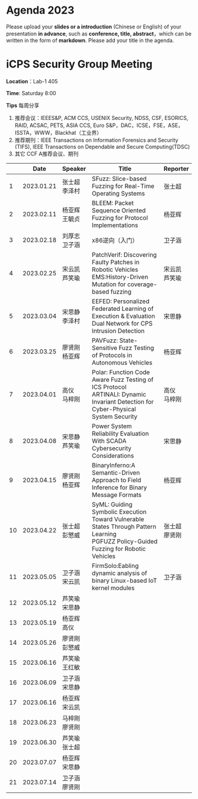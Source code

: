 # Agenda 2023
Please upload your **slides or a introduction** (Chinese or English) of your presentation **in advance**, such as **conference, title, abstract**，which can be written in the form of **markdown**. Please add your title in the agenda.
# iCPS Security Group Meeting
**Location**：Lab-1 405

**Time**: Saturday 8:00

**Tips** 每周分享
1. 推荐会议：IEEES&P, ACM CCS, USENIX Security, NDSS, CSF, ESORICS, RAID, ACSAC, PETS, ASIA CCS, Euro S&P，DAC，ICSE，FSE，ASE，ISSTA，WWW，Blackhat（工业界）
2. 推荐期刊：IEEE Transactions on Information Forensics and Security (TIFS), IEEE Transactions on Dependable and Secure Computing(TDSC)
3. 其它 CCF A推荐会议、期刊

|  |Date  | Speaker | Title |Reporter|
| --- | --- | --- | --- |---|
| 1 | 2023.01.21 |张士超<br> 李泽村 |SFuzz: Slice-based Fuzzing for Real-Time Operating Systems  |张士超
| 2 | 2023.02.11 |杨亚辉<br> 王毓贞 |BLEEM: Packet Sequence Oriented Fuzzing for Protocol Implementations |杨亚辉
| 3 | 2023.02.18 |刘厚志<br> 卫子涵 | x86逆向（入门） |卫子涵
| 4 | 2023.02.25 |宋云凯<br> 芦笑瑜 | PatchVerif: Discovering Faulty Patches in Robotic Vehicles <br> EMS:History-Driven Mutation for coverage-based fuzzing|宋云凯 <br> 芦笑瑜
| 5 | 2023.03.04 |宋思静<br> 李泽村 | EEFED: Personalized Federated Learning of Execution & Evaluation Dual Network for CPS Intrusion Detection |宋思静
| 6 | 2023.03.25 |廖贤刚<br> 杨亚辉 |PAVFuzz: State-Sensitive Fuzz Testing of Protocols in Autonomous Vehicles  |杨亚辉
| 7 | 2023.04.01 |高仪<br> 马梓刚 |  Polar: Function Code Aware Fuzz Testing of ICS Protocol<br>ARTINALI: Dynamic Invariant Detection for Cyber-Physical System Security|高仪<br>马梓刚
| 8 | 2023.04.08 |宋思静<br> 芦笑瑜 | Power System Reliability Evaluation With SCADA Cybersecurity Considerations |宋思静
| 9 | 2023.04.15 |廖贤刚<br> 杨亚辉   | BinaryInferno:A Semantic-Driven Approach to Field Inference for Binary Message Formats |杨亚辉
| 10 | 2023.04.22 |张士超<br> 彭慜威 |SyML: Guiding Symbolic Execution Toward Vulnerable States Through Pattern Learning<br> PGFUZZ  Policy-Guided Fuzzing for Robotic Vehicles |张士超<br>廖贤刚
| 11 | 2023.05.05 |卫子涵<br> 宋云凯  |FirmSolo:Eabling dynamic analysis of binary Linux-based IoT kernel modules  |卫子涵
| 12 | 2023.05.12 |芦笑瑜<br> 宋思静  |  |
| 13 | 2023.05.19 |杨亚辉<br>  高仪 |  |
| 14 | 2023.05.26 |廖贤刚<br> 彭慜威  |  |
| 15 | 2023.06.16 |芦笑瑜<br> 王红敏 |  |
| 16 | 2023.06.09 |卫子涵<br>  宋思静|  |
| 17 | 2023.06.16 |杨亚辉<br> 宋云凯 |  |
| 18 | 2023.06.23 |马梓刚<br>  廖贤刚|  |
| 19 | 2023.06.30 |芦笑瑜<br>  张士超 |  |
| 20 | 2023.07.07 |杨亚辉<br> 宋思静 |  |
| 21 | 2023.07.14 |卫子涵<br>  廖贤刚 |  |
